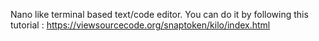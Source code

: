 Nano like terminal based text/code editor.
You can do it by following this tutorial :
https://viewsourcecode.org/snaptoken/kilo/index.html
